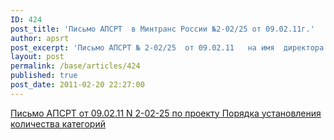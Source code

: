 ```yaml
---
ID: 424
post_title: 'Письмо АПСРТ  в Минтранс России №2-02/25 от 09.02.11г.'
author: apsrt
post_excerpt: 'Письмо АПСРТ № 2-02/25  от 09.02.11   на имя  директора Департамента транспортной безопасности и специальных программ Минтранса России  Г.А. Денисюка по проекту приказа «О Порядке установления количества категорий и критериев категорирования объектов транспортной инфраструктуры и транспортных средств»'
layout: post
permalink: /base/articles/424
published: true
post_date: 2011-02-20 22:27:00
---
```

<a href="http://www.apsrt.ru/docs/pismo_apsrt_09-02-11_N_2-05-25.doc"><span style="text-decoration:underline;">Письмо АПСРТ от 09.02.11 N 2-02-25 по проекту Порядка установления количества категорий</span></a>